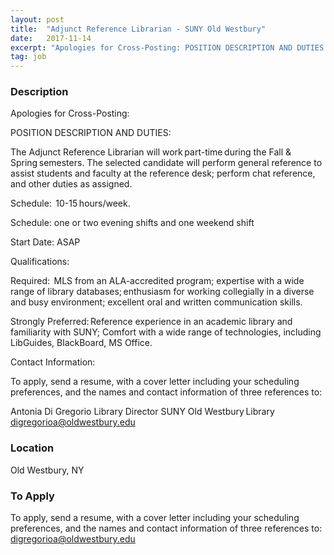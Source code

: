 ```yaml
---
layout: post
title:  "Adjunct Reference Librarian - SUNY Old Westbury"
date:   2017-11-14
excerpt: "Apologies for Cross-Posting: POSITION DESCRIPTION AND DUTIES: The Adjunct Reference Librarian will work part-time during the Fall & Spring semesters. The selected candidate will perform general reference to assist students and faculty at the reference desk; perform chat reference, and other duties as assigned. Schedule:  10-15 hours/week. Schedule: one or two evening shifts and..."
tag: job
---
```


### Description   

Apologies for Cross-Posting:

POSITION DESCRIPTION AND DUTIES: 

The Adjunct Reference Librarian will work part-time during the Fall & Spring semesters. The selected candidate will perform general reference to assist students and faculty at the reference desk; perform chat reference, and other duties as assigned. 

Schedule:  10-15 hours/week. 

Schedule: one or two evening shifts and one weekend shift 

Start Date: ASAP

Qualifications: 

Required:  MLS from an ALA-accredited program; expertise with a wide range of library databases; enthusiasm for working collegially in a diverse and busy environment; excellent oral and written communication skills. 

Strongly Preferred: Reference experience in an academic library and familiarity with SUNY; Comfort with a wide range of technologies, including LibGuides, BlackBoard, MS Office. 

Contact Information: 

To apply, send a resume, with a cover letter including your scheduling preferences, and the names and contact information of three references to: 

Antonia Di Gregorio 
Library Director 
SUNY Old Westbury Library 
digregorioa@oldwestbury.edu  









### Location   

Old Westbury, NY




### To Apply   

To apply, send a resume, with a cover letter including your scheduling preferences, and the names and contact information of three references to: digregorioa@oldwestbury.edu





